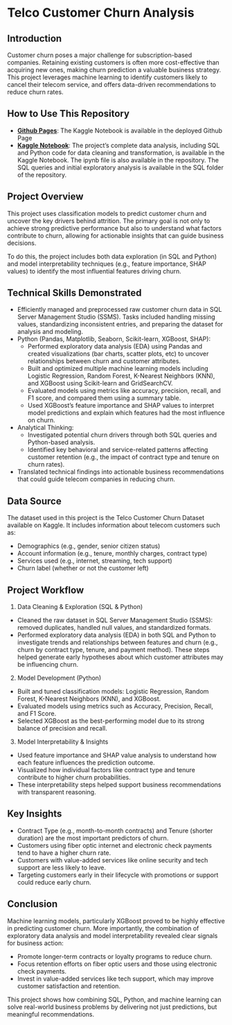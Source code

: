 # Telco Customer Churn Analysis
## Introduction
Customer churn poses a major challenge for subscription-based companies. Retaining existing customers is often more cost-effective than acquiring new ones, making churn prediction a valuable business strategy. This project leverages machine learning to identify customers likely to cancel their telecom service, and offers data-driven recommendations to reduce churn rates.

## How to Use This Repository
- [**Github Pages**](https://ajaanek.github.io/Telco-Customer-Churn-Analysis/): The Kaggle Notebook is available in the deployed Github Page
- [**Kaggle Notebook**](https://www.kaggle.com/code/ajaanekanagasabai/telco-customer-churn-analysis): The project’s complete data analysis, including SQL and Python code for data cleaning and transformation, is available in the Kaggle Notebook. The ipynb file is also available in the repository.
The SQL queries and initial exploratory analysis is available in the SQL folder of the repository.

## Project Overview
This project uses classification models to predict customer churn and uncover the key drivers behind attrition. The primary goal is not only to achieve strong predictive performance but also to understand what factors contribute to churn, allowing for actionable insights that can guide business decisions.

To do this, the project includes both data exploration (in SQL and Python) and model interpretability techniques (e.g., feature importance, SHAP values) to identify the most influential features driving churn.

## Technical Skills Demonstrated
- Efficiently managed and preprocessed raw customer churn data in SQL Server Management Studio (SSMS). Tasks included handling missing values, standardizing inconsistent entries, and preparing the dataset for analysis and modeling.
- Python (Pandas, Matplotlib, Seaborn, Scikit-learn, XGBoost, SHAP):
  - Performed exploratory data analysis (EDA) using Pandas and created visualizations (bar charts, scatter plots, etc) to uncover relationships between churn and customer attributes.
  - Built and optimized multiple machine learning models including Logistic Regression, Random Forest, K-Nearest Neighbors (KNN), and XGBoost using Scikit-learn and GridSearchCV.
  - Evaluated models using metrics like accuracy, precision, recall, and F1 score, and compared them using a summary table.
  - Used XGBoost’s feature importance and SHAP values to interpret model predictions and explain which features had the most influence on churn.
- Analytical Thinking:
  - Investigated potential churn drivers through both SQL queries and Python-based analysis.
  - Identified key behavioral and service-related patterns affecting customer retention (e.g., the impact of contract type and tenure on churn rates).
- Translated technical findings into actionable business recommendations that could guide telecom companies in reducing churn.

## Data Source
The dataset used in this project is the Telco Customer Churn Dataset available on Kaggle. It includes information about telecom customers such as:
- Demographics (e.g., gender, senior citizen status)
- Account information (e.g., tenure, monthly charges, contract type)
- Services used (e.g., internet, streaming, tech support)
- Churn label (whether or not the customer left)

## Project Workflow
1. Data Cleaning & Exploration (SQL & Python)
  - Cleaned the raw dataset in SQL Server Management Studio (SSMS): removed duplicates, handled null values, and standardized formats.
  - Performed exploratory data analysis (EDA) in both SQL and Python to investigate trends and relationships between features and churn (e.g., churn by contract type, tenure, and payment method). These steps helped generate early hypotheses about which customer attributes may be influencing churn.
2. Model Development (Python)
  - Built and tuned classification models: Logistic Regression, Random Forest, K-Nearest Neighbors (KNN), and XGBoost.
  - Evaluated models using metrics such as Accuracy, Precision, Recall, and F1 Score.
  - Selected XGBoost as the best-performing model due to its strong balance of precision and recall.
3. Model Interpretability & Insights
  - Used feature importance and SHAP value analysis to understand how each feature influences the prediction outcome.
  - Visualized how individual factors like contract type and tenure contribute to higher churn probabilities.
  - These interpretability steps helped support business recommendations with transparent reasoning.

## Key Insights
- Contract Type (e.g., month-to-month contracts) and Tenure (shorter duration) are the most important predictors of churn.
- Customers using fiber optic internet and electronic check payments tend to have a higher churn rate.
- Customers with value-added services like online security and tech support are less likely to leave.
- Targeting customers early in their lifecycle with promotions or support could reduce early churn.

## Conclusion
Machine learning models, particularly XGBoost proved to be highly effective in predicting customer churn. More importantly, the combination of exploratory data analysis and model interpretability revealed clear signals for business action:
- Promote longer-term contracts or loyalty programs to reduce churn.
- Focus retention efforts on fiber optic users and those using electronic check payments.
- Invest in value-added services like tech support, which may improve customer satisfaction and retention.

This project shows how combining SQL, Python, and machine learning can solve real-world business problems by delivering not just predictions, but meaningful recommendations.
